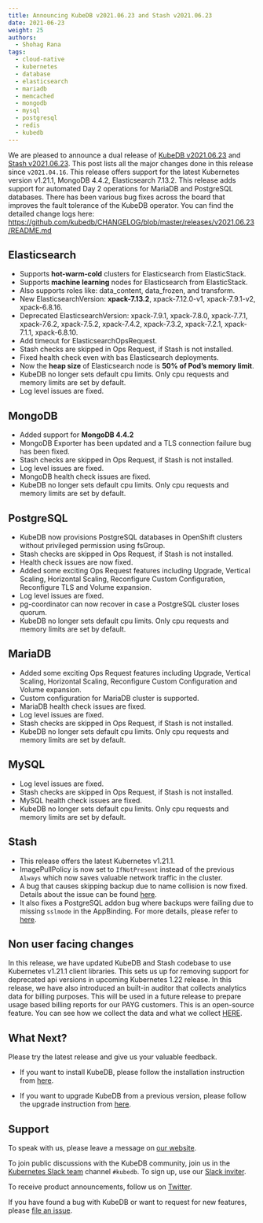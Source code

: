 ```yaml
---
title: Announcing KubeDB v2021.06.23 and Stash v2021.06.23
date: 2021-06-23
weight: 25
authors:
  - Shohag Rana
tags:
  - cloud-native
  - kubernetes
  - database
  - elasticsearch
  - mariadb
  - memcached
  - mongodb
  - mysql
  - postgresql
  - redis
  - kubedb
---
```


We are pleased to announce a dual release of [KubeDB v2021.06.23](https://kubedb.com/docs/v2021.06.23/setup/) and [Stash v2021.06.23](https://stash.run/docs/v2021.06.23/guides/latest/backends/overview/). This post lists all the major changes done in this release since `v2021.04.16`. This release offers support for the latest Kubernetes version v1.21.1, MongoDB 4.4.2, Elasticsearch 7.13.2. This release adds support for automated Day 2 operations for MariaDB and PostgreSQL databases. There has been various bug fixes across the board that improves the fault tolerance of the KubeDB operator. You can find the detailed change logs here: https://github.com/kubedb/CHANGELOG/blob/master/releases/v2021.06.23/README.md

## **Elasticsearch**

* Supports **hot-warm-cold** clusters for Elasticsearch from ElasticStack.
* Supports **machine learning** nodes for Elasticsearch from ElasticStack.
* Also supports roles like: data_content, data_frozen, and transform.
* New ElasticsearchVersion: **xpack-7.13.2**, xpack-7.12.0-v1, xpack-7.9.1-v2, xpack-6.8.16.
* Deprecated ElasticsearchVersion: xpack-7.9.1, xpack-7.8.0, xpack-7.7.1, xpack-7.6.2, xpack-7.5.2, xpack-7.4.2, xpack-7.3.2, xpack-7.2.1, xpack-7.1.1, xpack-6.8.10.
* Add timeout for ElasticsearchOpsRequest.
* Stash checks are skipped in Ops Request, if Stash is not installed.
* Fixed health check even with bas Elasticsearch deployments.
* Now the **heap size** of Elasticsearch node is **50% of Pod’s memory limit**.
* KubeDB no longer sets default cpu limits. Only cpu requests and memory limits are set by default.
* Log level issues are fixed.

## **MongoDB**

* Added support for **MongoDB 4.4.2**
* MongoDB Exporter has been updated and a TLS connection failure bug has been fixed.
* Stash checks are skipped in Ops Request, if Stash is not installed.
* Log level issues are fixed.
* MongoDB health check issues are fixed.
* KubeDB no longer sets default cpu limits. Only cpu requests and memory limits are set by default.

## **PostgreSQL**

* KubeDB now provisions PostgreSQL databases in  OpenShift clusters without privileged permission using fsGroup.
* Stash checks are skipped in Ops Request, if Stash is not installed.
* Health check issues are now fixed.
* Added some exciting Ops Request features including Upgrade, Vertical Scaling, Horizontal Scaling, Reconfigure Custom Configuration, Reconfigure TLS and Volume expansion.
* Log level issues are fixed.
* pg-coordinator can now recover in case a PostgreSQL cluster loses quorum.
* KubeDB no longer sets default cpu limits. Only cpu requests and memory limits are set by default.

## **MariaDB**

* Added some exciting Ops Request features including Upgrade, Vertical Scaling, Horizontal Scaling, Reconfigure Custom Configuration and Volume expansion.
* Custom configuration for MariaDB cluster is supported.
* MariaDB health check issues are fixed.
* Log level issues are fixed.
* Stash checks are skipped in Ops Request, if Stash is not installed.
* KubeDB no longer sets default cpu limits. Only cpu requests and memory limits are set by default.

## **MySQL**

* Log level issues are fixed.
* Stash checks are skipped in Ops Request, if Stash is not installed.
* MySQL health check issues are fixed.
* KubeDB no longer sets default cpu limits. Only cpu requests and memory limits are set by default.

## **Stash**

* This release offers the latest Kubernetes v1.21.1.
* ImagePullPolicy is now set to `IfNotPresent` instead of the previous `Always` which now saves valuable network traffic in the cluster.
* A bug that causes skipping backup due to name collision is now fixed. Details about the issue can be found [here](https://github.com/stashed/stash/issues/1341).
* It also fixes a PostgreSQL addon bug where backups were failing due to missing `sslmode` in the AppBinding. For more details, please refer to [here](https://github.com/stashed/postgres/pull/801).

## Non user facing changes

In this release, we have updated KubeDB and Stash codebase to use Kubernetes v1.21.1 client libraries. This sets us up for removing support for deprecated api versions in upcoming Kubernetes 1.22 release. In this release, we have also introduced an built-in auditor that collects analytics data for billing purposes. This will be used in a future release to prepare usage based billing reports for our PAYG customers. This is an open-source feature. You can see how we collect the data and what we collect [HERE](https://github.com/bytebuilders/audit).

## What Next?

Please try the latest release and give us your valuable feedback.

* If you want to install KubeDB, please follow the installation instruction from [here](https://kubedb.com/docs/v2021.06.23/setup).

* If you want to upgrade KubeDB from a previous version, please follow the upgrade instruction from [here](https://kubedb.com/docs/v2021.06.23/setup/upgrade/).

## Support

To speak with us, please leave a message on [our website](https://appscode.com/contact/).

To join public discussions with the KubeDB community, join us in the [Kubernetes Slack team](https://kubernetes.slack.com/messages/C8149MREV/) channel `#kubedb`. To sign up, use our [Slack inviter](http://slack.kubernetes.io/).

To receive product announcements, follow us on [Twitter](https://twitter.com/KubeDB).

If you have found a bug with KubeDB or want to request for new features, please [file an issue](https://github.com/kubedb/project/issues/new).
